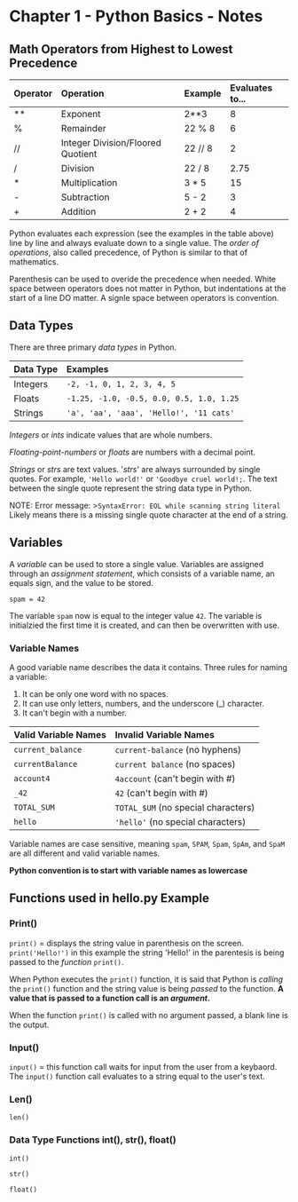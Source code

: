 # Chapter 1 - Python Basics - Notes
## Math Operators from Highest to Lowest Precedence
| Operator | Operation | Example | Evaluates to... |
|:---------|:----------|:--------|:----------------|
|**        |Exponent   |2**3     |8                |
|%         |Remainder  |22 % 8   |6                |
|//        |Integer Division/Floored Quotient|22 // 8| 2|
|/         |Division   |22 / 8   |2.75             |
|*         |Multiplication|3 * 5 |15               |
|-         |Subtraction|5 - 2    |3                |
|+         |Addition   |2 + 2    |4                |

Python evaluates each expression (see the examples in the table above) line by line and always evaluate down to a single value.  The *order of operations*, also called precedence, of Python is similar to that of mathematics. 

Parenthesis can be used to overide the precedence when needed. White space between operators does not matter in Python, but indentations at the start of a line DO matter. A signle space between operators is convention. 

## Data Types
There are three primary *data types* in Python. 

|**Data Type**  |**Examples**|
|:--------------|:-----------|
|Integers       |`-2, -1, 0, 1, 2, 3, 4, 5`  |
|Floats         |`-1.25, -1.0, -0.5, 0.0, 0.5, 1.0, 1.25`|
|Strings        |`'a', 'aa', 'aaa', 'Hello!', '11 cats'`|

*Integers* or *ints* indicate values that are whole numbers. 

*Floating-point-numbers* or *floats* are numbers with a decimal point. 

*Strings* or *strs* are text values. '*strs*' are always surrounded by single quotes. For example, `'Hello world!'` or `'Goodbye cruel world!;`.  The text between the single quote represent the string data type in Python. 

NOTE: Error message: >`SyntaxError: EOL while scanning string literal`
Likely means there is a missing single quote character at the end of a string. 

## Variables
A *variable* can be used to store a single value. Variables are assigned through an *assignment statement*, which consists of a variable name, an equals sign, and the value to be stored. 

`spam = 42`

The variable `spam` now is equal to the integer value `42`. The variable is initialzied the first time it is created, and can then be overwritten with use. 

### Variable Names
A good variable name describes the data it contains.  Three rules for naming a variable: 
1. It can be only one word with no spaces. 
2. It can use only letters, numbers, and the underscore (_) character. 
3. It can't begin with a number.

|**Valid Variable Names**   |**Invalid Variable Names** |
|:--------------------------|:--------------------------|
|`current_balance`          |`current-balance` (no hyphens)|
|`currentBalance`           |`current balance` (no spaces)|
|`account4`                 |`4account` (can't begin with #)|
|`_42`                      |`42` (can't begin with #)|
|`TOTAL_SUM`                |`TOTAL_$UM` (no special characters)|
|`hello`                    |`'hello'` (no special characters)|

Variable names are case sensitive, meaning `spam`, `SPAM`, `Spam`, `SpAm`, and `SpaM` are all different and valid variable names. 

**Python convention is to start with variable names as lowercase**

## Functions used in hello.py Example
### Print()
`print()` = displays the string value in parenthesis on the screen. `print('Hello!')` in this example the string 'Hello!' in the parentesis is being passed to the *function* `print()`. 

When Python executes the `print()` function, it is said that Python is *calling* the `print()` function and the string value is being *passed* to the function. **A value that is passed to a function call is an *argument*.**

When the function `print()` is called with no argument passed, a blank line is the output. 

### Input()
`input()` = this function call waits for input from the user from a keybaord.  The `input()` function call evaluates to a string equal to the user's text. 


### Len()
`len()`

### Data Type Functions int(), str(), float()
`int()`

`str()`

`float()`
